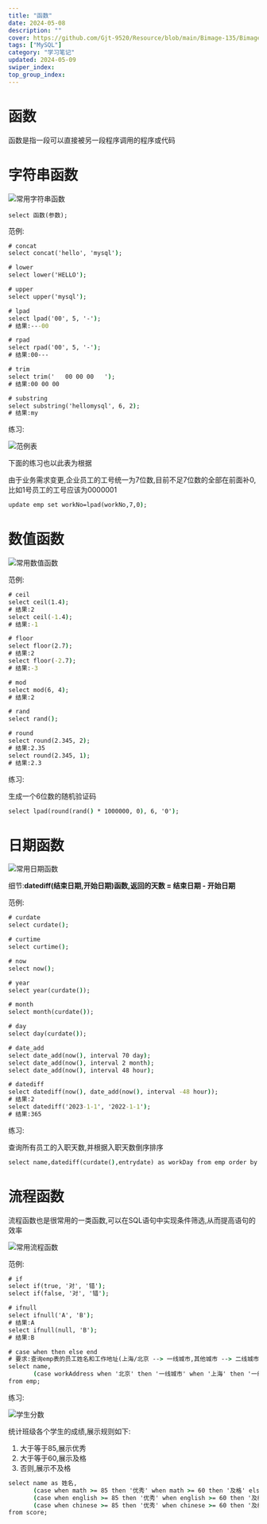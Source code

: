 ```yaml
---
title: "函数"
date: 2024-05-08
description: ""
cover: https://github.com/Gjt-9520/Resource/blob/main/Bimage-135/Bimage10.jpg?raw=true
tags: ["MySQL"]
category: "学习笔记"
updated: 2024-05-09
swiper_index: 
top_group_index: 
---
```


# 函数

函数是指一段可以直接被另一段程序调用的程序或代码

# 字符串函数

![常用字符串函数](../images/SQL-函数-常用字符串函数.png)

`select 函数(参数);`

范例:

```cmd
# concat
select concat('hello', 'mysql');

# lower
select lower('HELLO');

# upper
select upper('mysql');

# lpad
select lpad('00', 5, '-');
# 结果:---00

# rpad
select rpad('00', 5, '-');
# 结果:00---

# trim
select trim('   00 00 00   ');
# 结果:00 00 00

# substring
select substring('hellomysql', 6, 2);
# 结果:my
```

练习:

![范例表](../images/SQL-DQL范例表.png)

下面的练习也以此表为根据

由于业务需求变更,企业员工的工号统一为7位数,目前不足7位数的全部在前面补0,比如1号员工的工号应该为0000001         

```cmd
update emp set workNo=lpad(workNo,7,0);
```

# 数值函数

![常用数值函数](../images/SQL-函数-常用数值函数.png)

范例:

```cmd
# ceil
select ceil(1.4);
# 结果:2
select ceil(-1.4);
# 结果:-1

# floor
select floor(2.7);
# 结果:2
select floor(-2.7);
# 结果:-3

# mod
select mod(6, 4);
# 结果:2

# rand
select rand();

# round
select round(2.345, 2);
# 结果:2.35
select round(2.345, 1);
# 结果:2.3
```

练习:

生成一个6位数的随机验证码

```cmd
select lpad(round(rand() * 1000000, 0), 6, '0');
```

# 日期函数

![常用日期函数](../images/SQL-函数-常用日期函数.png)

细节:**datediff(结束日期,开始日期)函数,返回的天数 = 结束日期 - 开始日期**

范例:

```cmd
# curdate
select curdate();

# curtime
select curtime();

# now
select now();

# year
select year(curdate());

# month
select month(curdate());

# day
select day(curdate());

# date_add
select date_add(now(), interval 70 day);
select date_add(now(), interval 2 month);
select date_add(now(), interval 48 hour);

# datediff
select datediff(now(), date_add(now(), interval -48 hour));
# 结果:2
select datediff('2023-1-1', '2022-1-1');
# 结果:365
```

练习:

查询所有员工的入职天数,并根据入职天数倒序排序

```cmd
select name,datediff(curdate(),entrydate) as workDay from emp order by workDay desc;
```

# 流程函数

流程函数也是很常用的一类函数,可以在SQL语句中实现条件筛选,从而提高语句的效率

![常用流程函数](../images/SQL-函数-常用流程函数.png)

范例:

```cmd
# if
select if(true, '对', '错');
select if(false, '对', '错');

# ifnull
select ifnull('A', 'B');
# 结果:A
select ifnull(null, 'B');
# 结果:B

# case when then else end
# 要求:查询emp表的员工姓名和工作地址(上海/北京 --> 一线城市,其他城市 --> 二线城市)
select name,
       (case workAddress when '北京' then '一线城市' when '上海' then '一线城市' else '二线城市' end) as '工作城市'
from emp;
```

练习:

![学生分数](../images/分数范例表.png)

统计班级各个学生的成绩,展示规则如下:                
1. 大于等于85,展示优秀
2. 大于等于60,展示及格
3. 否则,展示不及格

```cmd
select name as 姓名,
       (case when math >= 85 then '优秀' when math >= 60 then '及格' else '不及格' end) as '数学成绩',
       (case when english >= 85 then '优秀' when english >= 60 then '及格' else '不及格' end) as '英语成绩',
       (case when chinese >= 85 then '优秀' when chinese >= 60 then '及格' else '不及格' end) as '语文成绩'
from score;
```